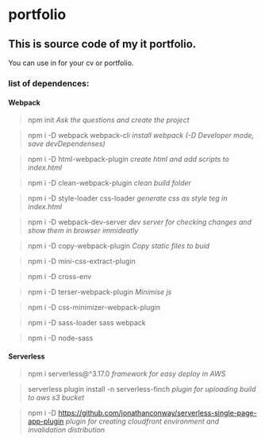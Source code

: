 # portfolio
## This is source code of my it portfolio.
You can use in for your cv or portfolio.
### list of dependences:
#### Webpack
> npm init
*Ask the questions and create the project*

> npm i -D webpack webpack-cli
*install webpack (-D Developer mode, save devDependenses)*

> npm i -D html-webpack-plugin
*create html and add scripts to index.html*

> npm i -D clean-webpack-plugin
*clean build folder*

> npm i -D style-loader css-loader
*generate css as style teg in index.html*

> npm i -D webpack-dev-server
*dev server for checking changes and show them in browser immideatly*

> npm i -D copy-webpack-plugin
*Copy static files to buid*

>npm i -D mini-css-extract-plugin

>npm i -D cross-env

>npm i -D terser-webpack-plugin
*Minimise js*

>npm i -D css-minimizer-webpack-plugin

>npm i -D sass-loader sass webpack

>npm i -D node-sass
#### Serverless
> npm i serverless@^3.17.0
*framework for easy deploy in AWS*

> serverless plugin install -n serverless-finch
*plugin for uploading build to aws s3 bucket*

> npm i -D https://github.com/jonathanconway/serverless-single-page-app-plugin
*plugin for creating cloudfront environment and invalidation distribution*